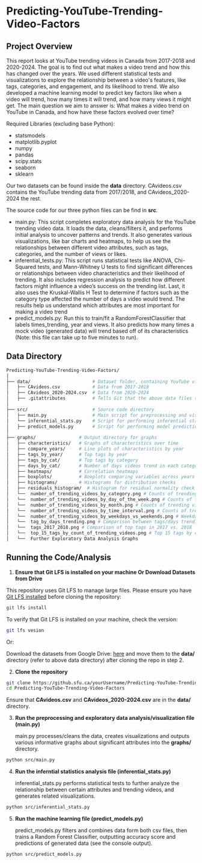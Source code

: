 # Predicting-YouTube-Trending-Video-Factors

## Project Overview

This report looks at YouTube trending videos in Canada from 2017-2018 and 2020-2024. The goal is to find out what makes a video trend and how this has changed over the years. We used different statistical tests and visualizations to explore the relationship between a video's features, like tags, categories, and engagement, and its likelihood to trend. We also developed a machine learning model to predict key factors like when a video will trend, how many times it will trend, and how many views it might get. The main question we aim to answer is: What makes a video trend on YouTube in Canada, and how have these factors evolved over time?

Required Libraries (excluding base Python):
* statsmodels
* matplotlib.pyplot
* numpy
* pandas
* scipy.stats
* seaborn
* sklearn

Our two datasets can be found inside the **data** directory. CAvideos.csv contains the YouTube trending data from 2017/2018, and CAvideos_2020-2024 the rest.

The source code for our three python files can be find in **src**.

* main.py: This script completes exploratory data analysis for the YouTube trending video data. It loads the data, cleans/filters it, and performs initial analysis to uncover patterns and trends. It also generates various visualizations, like bar charts and heatmaps, to help us see the relationships between different video attributes, such as tags, categories, and the number of views or likes.
* inferential_tests.py: This script runs statistical tests like ANOVA, Chi-Squared tests, and Mann-Whitney U tests to find significant differences or relationships between video characteristics and their likelihood of trending. It also includes regression analysis to predict how different factors might influence a video’s success on the trending list. Last, it also uses the Kruskal-Wallis H Test to determine if factors such as the category type affected the number of days a video would trend. The results help us understand which attributes are most important for making a video trend
* predict_models.py: Run this to train/fit a RandomForestClassifier that labels times_trending, year and views. It also predicts how many times a mock video (generated data) will trend based off of its characteristics (Note: this file can take up to five minutes to run). 

## Data Directory

```bash
Predicting-YouTube-Trending-Video-Factors/
│
├── data/                       # Dataset folder, containing YouTube video data from 2017-2024
│   ├── CAvideos.csv            # Data from 2017-2018
│   ├── CAvideos_2020-2024.csv  # Data from 2020-2024
│   ├── .gitattributes          # Tells Git that the above data files should be handled by Git LFS
│
├── src/                        # Source code directory
│   ├── main.py                 # Main script for preprocessing and visualization
│   └── inferential_stats.py    # Script for performing inferential statistical analysis
│   ├── predict_models.py       # Script for performing model predictions on data
│
├── graphs/                # Output directory for graphs
│   ├── characteristics/   # Graphs of characteristics over time
│   ├── compare_years/     # Line plots of characteristics by year
│   ├── tags_by_year/      # Top tags by year
│   ├── tags_by_cat/       # Top tags by category
│   ├── days_by_cat/       # Number of days videos trend in each category
│   ├── heatmaps/          # Correlation heatmaps
│   ├── boxplots/          # Boxplots comparing variables across years
│   ├── histograms/        # Histograms for distribution checks
│   ├── residuals_histogram/  # Histogram for residual normality check for views 
│   └──  number_of_trending_videos_by_category.png # Counts of trending videos by category
│   └──  number_of_trending_videos_by_day_of_the_week.png # Counts of trending videos by weekday
│   └──  number_of_trending_videos_by_month.png # Counts of trending videos by month
│   └──  number_of_trending_videos_by_time_interval.png # Counts of trending videos by time posted
│   └──  number_of_trending_videos_by_weekdays_vs_weekends.png # Weekday vs. weekend video count 
│   └──  tag_by_days_trending.png # Comparison between tags/days trending
│   └──  tags_2017_2018.png # Comparison of top tags in 2017 vs. 2018
│   └──  top_15_tags_by_count_of_trending_videos.png # Top 15 tags by count of trending videos
│   └──  Further Exploratory Data Analysis Graphs
```

## Running the Code/Analysis

1. **Ensure that Git LFS is installed on your machine Or Download Datasets from Drive**

This repository uses Git LFS to manage large files. Please ensure you have [Git LFS installed](https://git-lfs.github.com/) before cloning the repository:

```bash
git lfs install
```
To verify that Git LFS is installed on your machine, check the version: 

```bash
git lfs vesion
```

Or:

Download the datasets from Google Drive: [here](https://drive.google.com/drive/folders/1Lwf9Y3GvF0Xiq-SA-dw0bzKiv0kTotgs) and move them to the **data/** directory (refer to above data directory) after cloning the repo in step 2.

2. **Clone the repository**
```bash
git clone https://github.sfu.ca/yourUsername/Predicting-YouTube-Trending-Video-Factors.git
cd Predicting-YouTube-Trending-Video-Factors
```

Ensure that **CAvideos.csv** and **CAvideos_2020-2024.csv** are in the **data/** directory. 
    
3. **Run the preprocessing and exploratory data analysis/visualization file (main.py)** 
    
    main.py processes/cleans the data, creates visualizations and outputs various informative graphs about     significant attributes into the **graphs/** directory.
```bash
python src/main.py
```
4. **Run the inferntial statistics analysis file (inferential_stats.py)**
    
    inferential_stats.py performs statistical tests to further analyze the relationship between certain         attributes and trending videos, and generates related visualizations. 
```bash
python src/inferential_stats.py
```

5. **Run the machine learning file (predict_models.py)**

    predict_models.py filters and combines data form both csv files, then trains a Random Forest Classifier, outputting accuracy score and predictions of generated data (see the console output).
```bash
python src/predict_models.py
```
